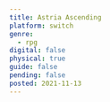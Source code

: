 ```yaml
---
title: Astria Ascending
platform: switch
genre:
  - rpg
digital: false
physical: true
guide: false
pending: false
posted: 2021-11-13
---
```

